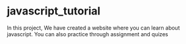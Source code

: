 # javascript_tutorial
In this project, We have created a website where you can learn about javascript.
You can also practice through assignment and quizes
 
